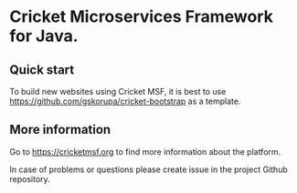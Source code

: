 # Cricket Microservices Framework for Java.

## Quick start

To build new websites using Cricket MSF, it is best to use https://github.com/gskorupa/cricket-bootstrap as a template.


## More information

Go to https://cricketmsf.org to find more information about the platform.

In case of problems or questions please create issue in the project Github repository.

